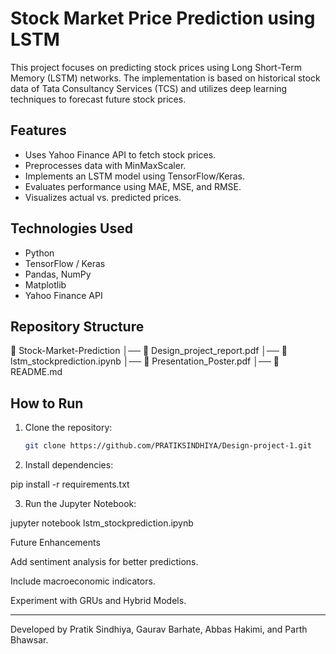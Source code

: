 # Stock Market Price Prediction using LSTM

This project focuses on predicting stock prices using Long Short-Term Memory (LSTM) networks. The implementation is based on historical stock data of Tata Consultancy Services (TCS) and utilizes deep learning techniques to forecast future stock prices.

## Features
- Uses Yahoo Finance API to fetch stock prices.
- Preprocesses data with MinMaxScaler.
- Implements an LSTM model using TensorFlow/Keras.
- Evaluates performance using MAE, MSE, and RMSE.
- Visualizes actual vs. predicted prices.

## Technologies Used
- Python
- TensorFlow / Keras
- Pandas, NumPy
- Matplotlib
- Yahoo Finance API

## Repository Structure

📂 Stock-Market-Prediction       │── 📜 Design_project_report.pdf
│── 📜 lstm_stockprediction.ipynb
│── 📜 Presentation_Poster.pdf
│── 📜 README.md

## How to Run
1. Clone the repository:
   ```bash
   git clone https://github.com/PRATIKSINDHIYA/Design-project-1.git

2. Install dependencies:

pip install -r requirements.txt


3. Run the Jupyter Notebook:

jupyter notebook lstm_stockprediction.ipynb



Future Enhancements

Add sentiment analysis for better predictions.

Include macroeconomic indicators.

Experiment with GRUs and Hybrid Models.



---

Developed by Pratik Sindhiya, Gaurav Barhate, Abbas Hakimi, and Parth Bhawsar.



